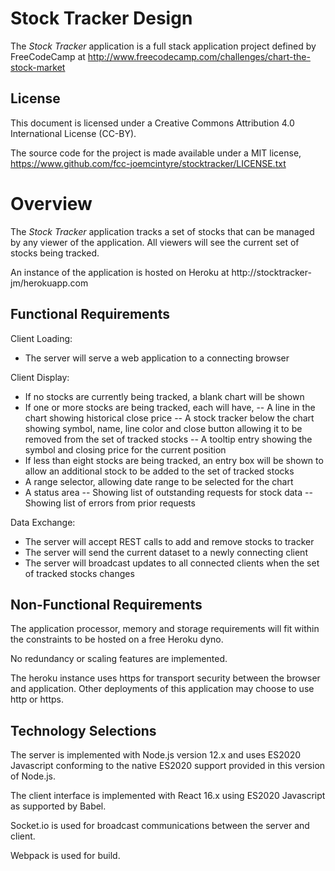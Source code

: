 # Stock Tracker Design

The *Stock Tracker* application is a full stack application project defined by
FreeCodeCamp at
http://www.freecodecamp.com/challenges/chart-the-stock-market

## License
This document is licensed under a Creative Commons Attribution 4.0
International License (CC-BY).

The source code for the project is made available under a MIT license,
https://www.github.com/fcc-joemcintyre/stocktracker/LICENSE.txt

# Overview

The *Stock Tracker* application tracks a set of stocks that can be managed
by any viewer of the application. All viewers will see the current set of
stocks being tracked.

An instance of the application is hosted on Heroku at
http://stocktracker-jm/herokuapp.com

## Functional Requirements

Client Loading:

- The server will serve a web application to a connecting browser

Client Display:

- If no stocks are currently being tracked, a blank chart will be shown
- If one or more stocks are being tracked, each will have,
-- A line in the chart showing historical close price
-- A stock tracker below the chart showing symbol, name, line color and
close button allowing it to be removed from the set of tracked stocks
-- A tooltip entry showing the symbol and closing price for the current position
- If less than eight stocks are being tracked, an entry box will be shown to
allow an additional stock to be added to the set of tracked stocks
- A range selector, allowing date range to be selected for the chart
- A status area
-- Showing list of outstanding requests for stock data
-- Showing list of errors from prior requests

Data Exchange:

- The server will accept REST calls to add and remove stocks to tracker
- The server will send the current dataset to a newly connecting client
- The server will broadcast updates to all connected clients when the set of
tracked stocks changes

## Non-Functional Requirements

The application processor, memory and storage requirements will fit within the
constraints to be hosted on a free Heroku dyno.

No redundancy or scaling features are implemented.

The heroku instance uses https for transport security between the browser and
application. Other deployments of this application may choose to use http or
https.

## Technology Selections

The server is implemented with Node.js version 12.x and uses ES2020 Javascript
conforming to the native ES2020 support provided in this version of Node.js.

The client interface is implemented with React 16.x using ES2020 Javascript
as supported by Babel.

Socket.io is used for broadcast communications between the server and client.

Webpack is used for build.
